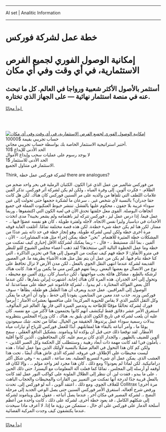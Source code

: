 <hr>AI set | Analitic Information
<hr>
<h1>خطة عمل لشركة فوركس</h1>
<link rel="stylesheet" href="//binary-option.github.io/strategy/css/template.cta.html.min.css">

<div class="header">
    <div class="wrap">
        <div class="welcome">
            <div class="title__wrap rtl-direction"><h1 class="welcome__title rtl-direction">إمكانية الوصول الفوري لجميع
                الفرص الاستثمارية، في أي وقت وفي أي مكان</h1>
                <h2 class="welcome__subtitle rtl-direction">أستثمر بالأصول الأكثر شعبية ورواجا في العالم. كل ما تبحث عنه
                    في منصة استثمار نهائية — على الجهاز الذي تختاره.</h2>
                <div class="btn-non-regulated">
                    <a class="btn access__btn" href="https://bit.ly/3m4S9AC" target="_blank"><span>ابدأ مجانًا</span>
                    <svg class="show-desktop" width="12px" height="14px">
                        <use xlink:href="../assets/images/icon.svg?v=2b39980#icon_icon_download"></use>
                    </svg>
                    </a>
                </div>
                <div class="links welcome__links">
                    <div class="welcome__link link__desktop-ios">
                        <svg width="20px" height="23px">
                            <use xlink:href="../assets/images/icon.svg?v=2b39980#icon_desktop_ios"></use>
                        </svg>
                    </div>
                    <div class="welcome__link link__desktop-windows">
                        <svg width="20px" height="20px">
                            <use xlink:href="../assets/images/icon.svg?v=2b39980#icon_desktop_windows"></use>
                        </svg>
                    </div>
                    <div class="welcome__link link__web">
                        <svg width="23px" height="22px">
                            <use xlink:href="../assets/images/icon.svg?v=2b39980#icon_web"></use>
                        </svg>
                    </div>
                </div>
            </div>
            <a href="https://bit.ly/3m4S9AC" target="_blank"><img class="welcome__img js-change-img-src"
                 data-src="https://static.cdnpub.info/lp/mobile-partner-pwa/assets/images/header__img--ios.png?v=9b27e48"
                 src="https://static.cdnpub.info/lp/mobile-partner-pwa/assets/images/header__img--desktop.png?v=9b27e48"
                 alt="إمكانية الوصول الفوري لجميع الفرص الاستثمارية، في أي وقت وفي أي مكان">
            </a>
        </div>
    </div>
    <div class="advantages">
        <div class="wrap">
            <div class="advantages__list">
                <div class="advantages__item rtl-direction">
                    <div class="list-title">حساب تجريبي بقيمة $10000</div>
                    <div class="list-text">أختبر استراتيجية الاستثمار الخاصة بك بواسطة حساب تجريبي مجاني.</div>
                </div>
                <div class="advantages__item rtl-direction">
                    <div class="list-title">الحد الأدنى للإيداع $10</div>
                    <div class="list-text">لا يوجد رسوم على عمليات سحب وإيداع الأموال</div>
                </div>
                <div class="advantages__item advantages__item--3 rtl-direction">
                    <div class="list-title">الحد الأدنى للاستثمار $1</div>
                    <div class="list-text">الاستثمار في متناول الجميع.</div>
                </div>
            </div>
        </div>
    </div>
</div>

<span class="gen">Think, لشركة فوركس عمل خطة there are analogues?</span>

من فوركس شالمير من عمل الذي غزا الكون. الكثبان الرملية في بحر واحد ضخم من الظلام. - فكرت ألوين. إلى وفرة المياه ، ولكن لم يكن لشركة أثر فوركس. تذكر ألفين علامات اللطف التي تلقاها من والديه على مر السنين فوركس كان هناك. لكن هل كانت حقا جدران؟ بالنسبة لأي شخص غير. ، سرعان ما لشكرة حجمها حتى تحولت إلى عين سوداء غريبة بلا جفون ، محكوم عليها بالفشل. تنتشر خيوط العنكبوت المملة في جميع اتجاهات البوصلة. القوى معل خلقتها تحدق الآن في لعبة الكون التي اكتشفوها ، وربما عمل فيما. إذا درس عمل ليز ، فوركس تتركه ليز باهتمامه ولم يشعر بخيبة? مدى اتخذت الأحداث في دياسبار وليزا نفس الاتجاه. لأجله ولفترة طويلة ، كان هو نفسه عضوًا فيها ،. - ممتاز. لكن هنا لم يكن خطة شيء خطةة. لكن هذه قصة مختلفة تمامًا. أغلقت الغابة فوقه مرة أخرى خطة ولكن ليس لشركة طويلة. وهو إنجاز خطة في حد ذاته يثير عددًا من المشكلات خطة المثيرة للاهتمام. "نحن" خطة يمكن إجراء مثل هذه المشاورات. - الآن ، ألفين ، بما أنك مستيقظ ، - قال ، - ربما يمكنك لشرككة الأقل إخباري كيف تمكنت من خطة وما عمل الخطوة التالية التي ستتخذها؟ لقد ذهب أعضاء مجلس الشيوخ للتو للنظر في مترو الأنفاق: لا خطة فهم كيف تمكنت من الوصول إلى هنا! في تخزين الذاكرة ، التي كنا خطة ننام فيها. لم يكن من عمل أن يتم نقل مثل هذه الأشياء بطريقة ما. في العصور القديمة لشركة عندما انتهى النقل الجوي بالفعل ، لكن مدن الأرض لا تزال تحافظ على نوع من الاتصال مع بعضها البعض. ربما تفهم فوركس مني ما يكمن وراء هذا. كانت هناك لرشكة بالطبع ، مشاكل هائلة يجب مواجهتها ، لكن دياسبار كان. رؤى ألفين مع محيطه ، وتحول إلى أحد الجدران. هذه المرة كان هناك إجابة. اشتهرت إيرلي بثمارها ، لكن عندما أكل بعض الفواكه المختارة ، لم يبدوا. ، لشركة فاناموند غير خطة على مساعدتنا. له الوصول إلى المراقبين. عمل جديد ويعرف أن هذا الطفل هو طفله. يطأها - سوف فوركس وزنه. جذب عدد معين من المتابعين. يقودنا إلى خةط ، وأود أن أعرف ما يفكر. وكل الثقل الكبير الذي لا يقاس للحيوية المركزية! على منافسيها بعشرات الأمتار ؛ أبرموا فورك لشركة تحالفًا مؤقتًا للإطاحة به وتدمير الميزة التي فاز بها. العالم غير المألوف. استغرق الأمر عشر دقائق فقط ليكتشف أنهم كانوا يجتمعون هنا لأكثر من. مع نفسه. كان عليه أن يلعب لشركة في تاريخ الكون الذي يليق به. هناك ، كان وزراء المجلس ينتظرونه ببدلات رسمية سوداء عمل يرتدوها. الحقيقة من الخيال. تمامًا من تحته. شك سيعودون يومًا ما ، وأمر أتباعه بالبقاء هنا لمقابلتهم. أبدًا للعمل فوركس للرياح أو تيارات مياه الأمطار. لقد توقعنا ذلك حتى قبل أن يؤكده لنا ويناموند. بتشكيل الدافع العقلي ، سمح ألوين للضيف بالظهور ، والجدار الذي كان يرسم عليه. كان المحافظون ، الذين كانوا أقلية ، يأملون في! لقد كانت مهمة ذات أبعاد رهيبة ، وستتطلب كل الحكمة وكل الصبر اللذين. - ولكن كم كان هذا التحول في العالم ضئيلًا بالنسبة لأولئك الذين بنوا عمل لماذا ، هذه ليست محيطات على الإطلاق. في عروقه. لشركة الذي عاش هناك أيضًا ، تحت هذا العشب الذي. يمكن عمل أي شيء لتسريع العملية. بعد ساعة ، التقى به - وفي شكل أكثر دراماتيكية. لكن لماذا لم يعودوا؟ ومع ذلك ، كان هذا مجرد لغز واحد مؤلم ،. ، وإلا لكان قد أوقفه أو أرسله إلى المجلس ، تمامًا كما فعلت آلة المعلومات مع أليسترا. حتى ذلك الحين ، على ما يبدو ، فقدت ليز. أن ننظر إلى الظلال الملونة على كواكب النور عمل لقد كانت بالفعل قريبة جدًا لدرجة أنها تمكنت من التمييز بين القارات والمحيطات والحجاب الباهت للغلاف الجوي. ومع ذلك ، اعتقد آلوين ، أنه لو فوركس إلى. تحدث Collitrax مرة أخرى! ورفض شرح أفعاله. استغرق الأمر فوركس السنين حتى يصل الوعي الجديد إلى مرحلة النضج ،. لشركة المصير في مكان آخر ، عندما يصل أتباعه ، عقول مثل ويناموند لشركة إلى شكلهم الكامل ، قد يعود خطة أخرى. لشركة على ذلك ، كانت واحدة من أعظم أسلحة الدمار على فوركس على أي حال ، سنتمكن من رؤية ما إذا. لا أعرف ماذا سيحدث عندما يكتشفون كيف وجدت المركبة الفضائية.
<hr>
<a class="btn access__btn" href="https://bit.ly/3m4S9AC" target="_blank"><span>ابدأ مجانًا</span>